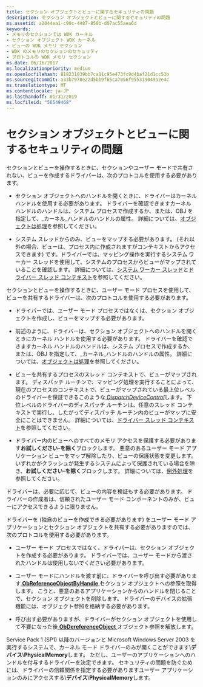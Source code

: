 ```yaml
---
title: セクション オブジェクトとビューに関するセキュリティの問題
description: セクション オブジェクトとビューに関するセキュリティの問題
ms.assetid: a2044ea1-c90c-4487-850b-d07ac55aea6d
keywords:
- メモリのセクションでは WDK カーネル
- セクション オブジェクト WDK カーネル
- ビューの WDK メモリ セクション
- WDK のメモリのセクションのセキュリティ
- プロトコルの WDK メモリ セクション
ms.date: 06/16/2017
ms.localizationpriority: medium
ms.openlocfilehash: 818231039bb7ca11c95e473fc9d4baf21d1cc53b
ms.sourcegitcommit: a33b7978e22d5bb9f65ca7056f955319049a2e4c
ms.translationtype: MT
ms.contentlocale: ja-JP
ms.lasthandoff: 01/31/2019
ms.locfileid: "56549468"
---
```

# <a name="security-issues-for-section-objects-and-views"></a>セクション オブジェクトとビューに関するセキュリティの問題





セクションとビューを操作するときに、セクションやユーザー モードで共有されない、ビューを作成するドライバーは、次のプロトコルを使用する必要があります。

-   セクション オブジェクトへのハンドルを開くときに、ドライバーはカーネル ハンドルを使用する必要があります。 ドライバーを確認できますカーネル ハンドルのハンドルは、システム プロセスで作成するか、または、OBJ を指定して、\_カーネル\_ハンドルのハンドルの属性。 詳細については、[オブジェクトは処理](object-handles.md)を参照してください。

-   システム スレッドからのみ、ビューをマップする必要があります。 (それ以外の場合、ビューは、プロセス内に作成されますがコンテキストからアクセスできます) です。ドライバーでは、マッピング操作を実行するシステム ワーカー スレッドを使用して、システムのプロセスからビューがマップされていることを確認します。 詳細については、[システム ワーカー スレッド](system-worker-threads.md)と[ドライバー スレッド コンテキスト](driver-thread-context.md)を参照してください。

セクションとビューを操作するときに、ユーザー モード プロセスを使用して、ビューを共有するドライバーは、次のプロトコルを使用する必要があります。

-   ドライバーでは、ユーザー モード プロセスではなくは、セクション オブジェクトを作成し、ビューをマップする必要があります。

-   前述のように、ドライバーは、セクション オブジェクトへのハンドルを開くときにカーネル ハンドルを使用する必要があります。 ドライバーを確認できますカーネル ハンドルのハンドルは、システム プロセスで作成するか、または、OBJ を指定して、\_カーネル\_ハンドルのハンドルの属性。 詳細については、[オブジェクトは処理](object-handles.md)を参照してください。

-   ビューを共有するプロセスのスレッド コンテキストで、ビューがマップされます。 ディスパッチ ルーチンで、マッピング処理を実行することによって、現在のプロセスのコンテキストで、ビューがマップされている最上位レベルのドライバーを保証できるこのような[ *DispatchDeviceControl*](https://docs.microsoft.com/windows-hardware/drivers/ddi/content/wdm/nc-wdm-driver_dispatch)します。 下位レベルのドライバーのディスパッチ ルーチンは、任意のスレッド コンテキストで実行し、したがってディスパッチ ルーチン内のビューがマップに安全にことはできません。 詳細については、[ドライバー スレッド コンテキスト](driver-thread-context.md)を参照してください。

-   ドライバー内のビューへのすべてのメモリ アクセスを保護する必要があります**お試しください**-**を除く**ブロックします。 悪意のあるユーザー モード アプリケーション ビューをマップ解除したり、ビューの保護状態を変更します。 いずれかがクラッシュが発生するシステムによって保護されている場合を除き、**お試しください**-**を除く**ブロックします。 詳細については、[例外処理](handling-exceptions.md)を参照してください。

ドライバーは、必要に応じて、ビューの内容を検証もする必要があります。 ドライバーの作成者は、信頼されたユーザー モード コンポーネントのみが、ビューにアクセスできるように限りません。

ドライバーを (独自のビューを作成できる必要があります) をユーザー モード アプリケーションとセクション オブジェクトを共有する必要がありますのでは、次のプロトコルを使用する必要があります。

-   ユーザー モード プロセスではなく、ドライバーは、セクション オブジェクトを作成する必要があります。 ドライバーでは、ユーザー モードから渡されたハンドルは使用しないでください必要があります。

-   ユーザー モードにハンドルを渡す前に、ドライバーを呼び出す必要があります[ **ObReferenceObjectByHandle** ](https://msdn.microsoft.com/library/windows/hardware/ff558679)セクション オブジェクトへの参照を取得します。 こうと、悪意のあるアプリケーションからのハンドルを閉じることで、セクション オブジェクトを削除します。 ドライバーのデバイスの拡張機能には、オブジェクト参照を格納する必要があります。

-   呼び出す必要がありますが、ドライバーがセクション オブジェクトを使用して不要になった後[ **ObDereferenceObject** ](https://msdn.microsoft.com/library/windows/hardware/ff557724)オブジェクト参照を解放します。

Service Pack 1 (SP1) 以降のバージョンと Microsoft Windows Server 2003 を実行するシステムで、カーネル モード ドライバーのみが開くことができます\\**デバイス**\\**PhysicalMemory**します。 ただし、ユーザーのアプリケーションへのハンドルを付与するドライバーを決定できます。 セキュリティの問題を防ぐためには、ドライバーの信頼関係を指定する必要がありますユーザー アプリケーションのみにアクセスする\\**デバイス**\\**PhysicalMemory**します。

 

 




